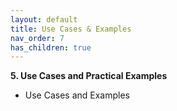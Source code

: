 ```yaml
---
layout: default
title: Use Cases & Examples
nav_order: 7
has_children: true
---
```



**5. Use Cases and Practical Examples**
   - Use Cases and Examples